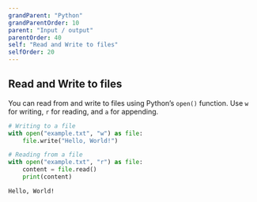 ```yaml
---
grandParent: "Python"
grandParentOrder: 10
parent: "Input / output"
parentOrder: 40
self: "Read and Write to files"
selfOrder: 20
---
```


## Read and Write to files
You can read from and write to files using Python’s `open()` function. Use `w` for writing, `r` for reading, and `a` for appending.

```python
# Writing to a file
with open("example.txt", "w") as file:
    file.write("Hello, World!")

# Reading from a file
with open("example.txt", "r") as file:
    content = file.read()
    print(content)
```
```output
Hello, World!
```

